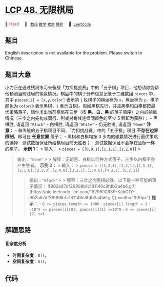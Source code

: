 # [LCP 48. 无限棋局](https://leetcode.cn/problems/fsa7oZ)

🔴 <font color=#ff334b>Hard</font>&emsp; 🔖&ensp; [`数组`](/leetcode/outline/tag/array.md) [`数学`](/leetcode/outline/tag/math.md) [`枚举`](/leetcode/outline/tag/enumeration.md) [`博弈`](/leetcode/outline/tag/game-theory.md)&emsp; 🔗&ensp;[`LeetCode`](https://leetcode.cn/problems/fsa7oZ)

## 题目

English description is not available for the problem. Please switch to
Chinese.


## 题目大意

小力正在通过残局练习来备战「力扣挑战赛」中的「五子棋」项目，他想请你能帮他预测当前残局的输赢情况。棋盘中的棋子分布信息记录于二维数组 `pieces`
中，其中 `pieces[i] = [x,y,color]` 表示第 `i` 枚棋子的横坐标为 `x`，纵坐标为 `y`，棋子颜色为 `color`(`0`
表示黑棋，`1` 表示白棋)。假如黑棋先行，并且黑棋和白棋都按最优策略落子，请你求出当前棋局在三步（按 **黑、白、黑**
的落子顺序）之内的输赢情况（三步之内先构成同行、列或对角线连续同颜色的至少 5 颗即为获胜）： \- 黑棋胜, 请返回 `"Black"` \- 白棋胜,
请返回 `"White"` \- 仍无胜者, 请返回 `"None"` **注意：** \- 和传统的五子棋项目不同，「力扣挑战赛」中的「五子棋」项目
**不存在边界限制**，即可在 **任意位置** 落子； \- 黑棋和白棋均按 3 步内的输赢情况进行最优策略的选择 \- 测试数据保证所给棋局目前无胜者；
\- 测试数据保证不会存在坐标一样的棋子。 **示例 1：** > 输入： > `pieces = [[0,0,1],[1,1,1],[2,2,0]]` >
> 输出：`"None"` > > 解释：无论黑、白棋以何种方式落子，三步以内都不会产生胜者。 **示例 2：** > 输入： > `pieces =
[[1,2,1],[1,4,1],[1,5,1],[2,1,0],[2,3,0],[2,4,0],[3,2,1],[3,4,0],[4,2,1],[5,2,1]]`
> > 输出：`"Black"` > > 解释：三步之内黑棋必胜，以下是一种可能的落子情况：
>![902b87df29998b1c181146c8fdb3a4b6.gif](https://pic.leetcode-
cn.com/1629800639-KabOfY-902b87df29998b1c181146c8fdb3a4b6.gif){:width="300px"}
**提示：** \- `0 <= pieces.length <= 1000` \- `pieces[i].length = 3` \- `-10^9 <=
pieces[i][0], pieces[i][1] <=10^9` \- `0 <= pieces[i][2] <=1`


## 解题思路

#### 复杂度分析

- **时间复杂度**：`O()`，
- **空间复杂度**：`O()`，

## 代码

```javascript

```